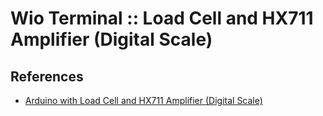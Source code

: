 # Wio Terminal :: Load Cell and HX711 Amplifier (Digital Scale)


## References

* [Arduino with Load Cell and HX711 Amplifier (Digital Scale)](https://randomnerdtutorials.com/arduino-load-cell-hx711/)
